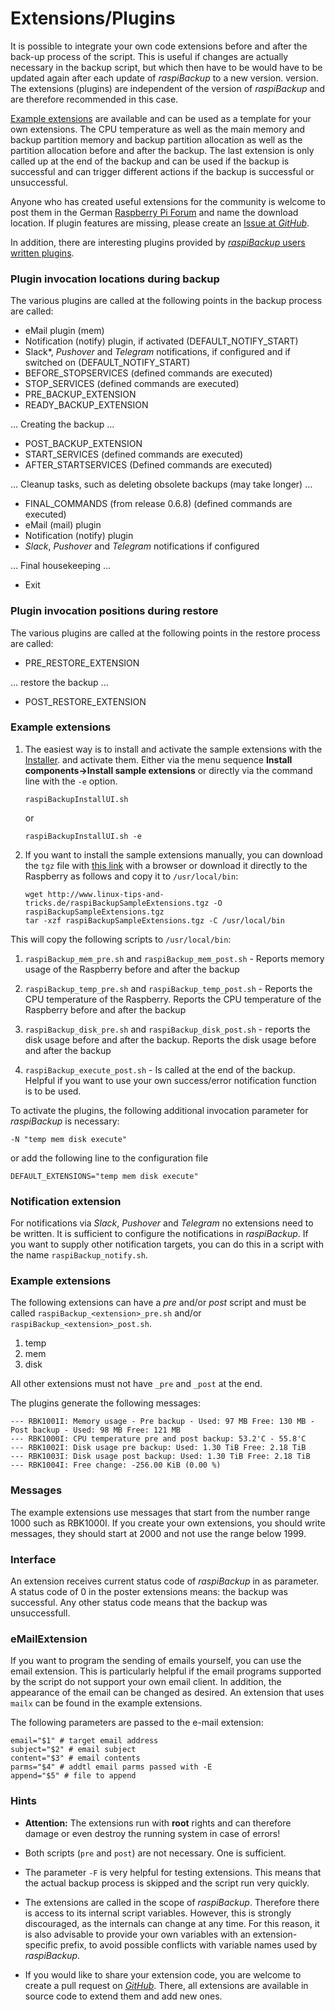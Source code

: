 # Extensions/Plugins

It is possible to integrate your own code extensions before and after the
back-up process of the script. This is useful if
changes are actually necessary in the backup script, but which then have to be
would have to be updated again after each update of *raspiBackup* to a new version.
version. The extensions (plugins) are independent of the
version of *raspiBackup* and are therefore recommended in this case.

[Example extensions](https://github.com/framps/raspiBackup/tree/master/extensions)
are available and can be used as a template for your own extensions.
The CPU temperature as well as the main memory and backup partition
memory and backup partition allocation as well as the partition allocation before
and after the backup.
The last extension is only called up at the end of the backup and can be used if the backup is successful
and can trigger different actions if the backup is successful or unsuccessful.

Anyone who has created useful extensions for the community is welcome to post them in the
German [Raspberry Pi Forum](https://forum-raspberrypi.de/forum/board/164-raspibackup/) and name the download location.
If plugin features are missing, please create an [Issue at *GitHub*](https://github.com/framps/raspiBackup/issues).

In addition, there are interesting plugins provided by
[*raspiBackup* users written plugins](https://github.com/framps/raspiBackup/tree/master/extensions_userprovided).


### Plugin invocation locations during backup

The various plugins are called at the following points in the backup process
are called:

  - eMail plugin (mem)
  - Notification (notify) plugin, if activated (DEFAULT_NOTIFY_START)
  - Slack*, *Pushover* and *Telegram* notifications, if configured and if
    switched on (DEFAULT_NOTIFY_START)
  - BEFORE_STOPSERVICES (defined commands are executed)
  - STOP_SERVICES (defined commands are executed)
  - PRE_BACKUP_EXTENSION
  - READY_BACKUP_EXTENSION

... Creating the backup ...

  - POST_BACKUP_EXTENSION
  - START_SERVICES (defined commands are executed)
  - AFTER_STARTSERVICES (Defined commands are executed)

... Cleanup tasks, such as deleting obsolete backups (may take longer) ...

  - FINAL_COMMANDS (from release 0.6.8) (defined commands are executed)
  - eMail (mail) plugin
  - Notification (notify) plugin
  - *Slack*, *Pushover* and *Telegram* notifications if configured

... Final housekeeping ...

  - Exit



### Plugin invocation positions during restore

The various plugins are called at the following points in the restore process
are called:

  - PRE_RESTORE_EXTENSION

... restore the backup ...

  - POST_RESTORE_EXTENSION
 

### Example extensions

1. The easiest way is to install and activate the sample extensions with the [Installer](https://www.linux-tips-and-tricks.de/de/installation).
    and activate them. Either via the menu sequence
    **Install components-\>Install sample extensions** or
    directly via the command line with the `-e` option.

    ```
    raspiBackupInstallUI.sh
    ```

    or
    ```
    raspiBackupInstallUI.sh -e
    ```

2. If you want to install the sample extensions manually, you can download the `tgz` file with
    [this link](https://www.linux-tips-and-tricks.de/raspiBackupSampleExtensions.tgz) with a browser
    or download it directly to the Raspberry as follows and copy it to
    `/usr/local/bin`:

    ```
    wget http://www.linux-tips-and-tricks.de/raspiBackupSampleExtensions.tgz -O raspiBackupSampleExtensions.tgz
    tar -xzf raspiBackupSampleExtensions.tgz -C /usr/local/bin
    ```

This will copy the following scripts to `/usr/local/bin`:

1. `raspiBackup_mem_pre.sh` and `raspiBackup_mem_post.sh` -
   Reports memory usage of the Raspberry before and after the backup

2. `raspiBackup_temp_pre.sh` and `raspiBackup_temp_post.sh` - Reports the CPU temperature of the Raspberry.
   Reports the CPU temperature of the Raspberry before and after the backup

3. `raspiBackup_disk_pre.sh` and `raspiBackup_disk_post.sh` - reports the disk usage before and after the backup.
   Reports the disk usage before and after the backup

4. `raspiBackup_execute_post.sh` - Is called at the end of the backup.
   Helpful if you want to use your own success/error notification function
   is to be used.


To activate the plugins, the following additional
invocation parameter for *raspiBackup* is necessary:

```
-N "temp mem disk execute"
```

or add the following line to the configuration file

```
DEFAULT_EXTENSIONS="temp mem disk execute"
```

### Notification extension

For notifications via *Slack*, *Pushover* and *Telegram* no extensions need to be
written. It is sufficient to configure the notifications in *raspiBackup*.
If you want to supply other notification targets, you can do this in a script
with the name `raspiBackup_notify.sh`.

### Example extensions

The following extensions can have a *pre* and/or *post* script and
must be called `raspiBackup_<extension>_pre.sh` and/or
`raspiBackup_<extension>_post.sh`.

  1. temp
  2. mem
  3. disk

All other extensions must not have `_pre` and `_post` at the end.

The plugins generate the following messages:

```
--- RBK1001I: Memory usage - Pre backup - Used: 97 MB Free: 130 MB - Post backup - Used: 98 MB Free: 121 MB
--- RBK1000I: CPU temperature pre and post backup: 53.2'C - 55.8'C
--- RBK1002I: Disk usage pre backup: Used: 1.30 TiB Free: 2.18 TiB
--- RBK1003I: Disk usage post backup: Used: 1.30 TiB Free: 2.18 TiB
--- RBK1004I: Free change: -256.00 KiB (0.00 %)
```

### Messages

The example extensions use messages that start from the number range 1000
such as RBK1000I. If you create your own extensions, you should
write messages, they should start at 2000 and not use the range below
1999.

### Interface

An extension receives current status code of *raspiBackup*
in as parameter. A status code of 0 in the poster extensions means: the backup
was successful. Any other status code means that the backup
was unsuccessfull.

### eMailExtension

If you want to program the sending of emails yourself, you can use the email extension.
This is particularly helpful if the email programs supported by the script do not support your own email client.
In addition, the appearance of the email can be changed as desired.
An extension that uses `mailx` can be found in the example extensions.

The following parameters are passed to the e-mail extension:

```
email="$1" # target email address
subject="$2" # email subject
content="$3" # email contents
parms="$4" # addtl email parms passed with -E
append="$5" # file to append
```

### Hints

- **Attention:** The extensions run with **root** rights and can therefore
  damage or even destroy the running system in case of errors!

- Both scripts (`pre` and `post`) are not necessary.
  One is sufficient.

- The parameter `-F` is very helpful for testing extensions.
  This means that the actual backup process is skipped and the
  script run very quickly.

- The extensions are called in the scope of *raspiBackup*. Therefore there is access
  to its internal script variables. However, this is strongly discouraged,
  as the internals can change at any time. For this reason, it is also
  advisable to provide your own variables with an extension-specific prefix,
  to avoid possible conflicts with variable names used by *raspiBackup*.

- If you would like to share your extension code, you are welcome to create a pull request on [*GitHub*](https://github.com/framps/raspiBackup).
  There, all extensions are available in source code to extend them and
  add new ones.

[.status]: translated
[.source]: https://www.linux-tips-and-tricks.de/de/raspibackupcategoried/442-raspibackup-erweiterungen
[.source]: https://www.linux-tips-and-tricks.de/en/raspibackupcategorye/443-raspibackup-extensions


